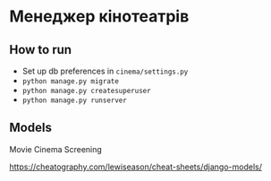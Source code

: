 # Менеджер кінотеатрів

## How to run

- Set up db preferences in `cinema/settings.py`
- `python manage.py migrate`
- `python manage.py createsuperuser`
- `python manage.py runserver`

## Models

Movie
Cinema
Screening

https://cheatography.com/lewiseason/cheat-sheets/django-models/